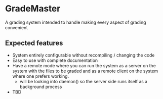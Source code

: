 # GradeMaster
A grading system intended to handle making every aspect of grading convenient

## Expected features
* System entirely configurable without recompiling / changing the code
* Easy to use with complete documentation
* Have a remote mode where you can run the system as a server on the system with the files to be graded
and as a remote client on the system where one prefers working.
    * will be looking into daemon() so the server side runs itself as a background process
* TBD
